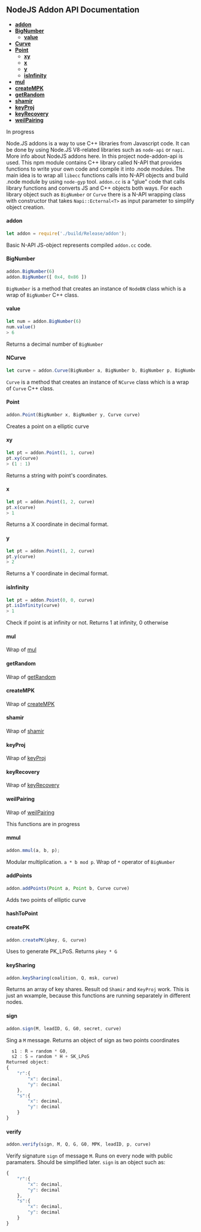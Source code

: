 ## NodeJS Addon API Documentation

- **[addon](#addon)**
- **[BigNumber](#bn)**
  - **[value](#value)**
- **[Curve](#curve)**
- **[Point](#point)**
  - **[xy](#xy)**
  - **[x](#x)**
  - **[y](#y)**
  - **[isInfinity](#isInfinity)**
- **[mul](#mul)**
- **[createMPK](#creatempk)**
- **[getRandom](#getrandom)**
- **[shamir](#shamir)**
- **[keyProj](#keyproj)**
- **[keyRecovery](#keyrecovery)**
- **[weilPairing](#weilpairing)**

In progress

Node.JS addons is a way to use C++ libraries from Javascript code. It can be done by using Node.JS V8-related libraries such as `node-api` or `napi`. More info about NodeJS addons here.
In this project node-addon-api is used. This npm module contains C++ library called N-API that provides functions to write your own code and compile it into .node modules.
The main idea is to wrap all `libecc` functions calls into N-API objects and build .node module by using `node-gyp` tool.
`addon.cc` is a "glue" code that calls library functions and converts JS and C++ objects both ways.
For each library object such as `BigNumber` or `Curve` there is a N-API wrapping class with constructor that takes `Napi::Ecternal<T>` as input parameter to simplify object creation.

<a name="addon"></a>
#### addon
```js
let addon = require('./build/Release/addon');
```
Basic N-API JS-object represents compiled `addon.cc` code.
<a name="bn"></a>
#### BigNumber
```js
addon.BigNumber(6)
addon.BigNumber([ 0x4, 0x86 ])
````
`BigNumber` is a method that creates an instance of `NodeBN` class which is a wrap of `BigNumber` C++ class.
<a name="value"></a>
#### value
```js
let num = addon.BigNumber(6)
num.value()
> 6
````
Returns a decimal number of `BigNumber`
<a name="curve"></a>
#### NCurve
```js
let curve = addon.Curve(BigNumber a, BigNumber b, BigNumber p, BigNumber order, BigNumber gx, BigNumber gy)
````
`Curve` is a method that creates an instance of `NCurve` class which is a wrap of `Curve` C++ class.
<a name="point"></a>
#### Point
```js
addon.Point(BigNumber x, BigNumber y, Curve curve)
````
Creates a point on a elliptic curve
<a name="xy"></a>
#### xy
```js
let pt = addon.Point(1, 1, curve)
pt.xy(curve)
> (1 : 1)
````
Returns a string with point's coordinates.
<a name="x"></a>
#### x
```js
let pt = addon.Point(1, 2, curve)
pt.x(curve)
> 1
````
Returns a X coordinate in decimal format.
<a name="y"></a>
#### y
```js
let pt = addon.Point(1, 2, curve)
pt.y(curve)
> 2
````
Returns a Y coordinate in decimal format.
<a name="isInfinity"></a>
#### isInfinity
```js
let pt = addon.Point(0, 0, curve)
pt.isInfinity(curve)
> 1
````
Check if point is at infinity or not. Returns 1 at infinity, 0 otherwise
<a name="mul"></a>
#### mul
Wrap of [mul](../doc/cppapi.md#mul)
<a name="getrandom"></a>
#### getRandom
Wrap of [getRandom](../doc/cppapi.md#getrandom)
<a name="creatempk"></a>
#### createMPK
Wrap of [createMPK](../doc/cppapi.md#creatempk)
<a name="shamir"></a>
#### shamir
Wrap of [shamir](../doc/cppapi.md#shamir)
<a name="keyproj"></a>
#### keyProj
Wrap of [keyProj](../doc/cppapi.md#keyproj)
<a name="keyrecovery"></a>
#### keyRecovery
Wrap of [keyRecovery](../doc/cppapi.md#keyrecovery)
<a name="weilpairing"></a>
#### weilPairing
Wrap of [weilPairing](../doc/cppapi.md#weilpairing)

This functions are in progress 
#### mmul
```js
addon.mmul(a, b, p);
````
Modular multiplication. `a * b mod p`. Wrap of `*` operator of `BigNumber`
#### addPoints
```js
addon.addPoints(Point a, Point b, Curve curve)
````
Adds two points of elliptic curve
#### hashToPoint

#### createPK
```js
addon.createPK(pkey, G, curve)
````
Uses to generate PK_LPoS. Returns `pkey * G`
#### keySharing
```js
addon.keySharing(coalition, Q, msk, curve)
````
Returns an array of key shares. Result od `Shamir` and `KeyProj` work. This is just an wxample, because this functions are running separately in different nodes.
#### sign
```js
addon.sign(M, leadID, G, G0, secret, curve)
```
Sing a `M` message. Returns an object of sign as two points coordinates
```js
  s1 : R = random * G0,
  s2 : S = random * H + SK_LPoS
Returned object:
{
	"r":{
		"x": decimal,
		"y": decimal
	},
	"s":{
		"x": decimal,
		"y": decimal
	}
}
```
#### verify
```js
addon.verify(sign, M, Q, G, G0, MPK, leadID, p, curve)
```
Verify signature `sign` of message `M`. Runs on every node with public paramaters. Should be simplified later.
`sign` is an object such as:
```js
{
	"r":{
		"x": decimal,
		"y": decimal
	},
	"s":{
		"x": decimal,
		"y": decimal
	}
}
```